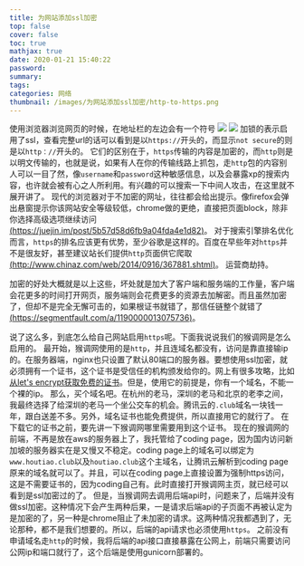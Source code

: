 ```yaml
---
title: 为网站添加ssl加密
top: false
cover: false
toc: true
mathjax: true
date: 2020-01-21 15:40:22
password:
summary:
tags:
categories: 网络
thumbnail: /images/为网站添加ssl加密/http-to-https.png
---
```


使用浏览器浏览网页的时候，在地址栏的左边会有一个符号
![](/images/为网站添加ssl加密/加密.png)
![](/images/为网站添加ssl加密/未加密.png)
加锁的表示启用了ssl，查看完整url的话可以看到是以`https://`开头的，而显示`not secure`的则是以`http：//`开头的。
它们的区别在于，`https`传输的内容是加密的，而`http`则是以明文传输的，也就是说，如果有人在你的传输线路上抓包，走`http`包的内容别人可以一目了然，像`username`和`password`这种敏感信息，以及会暴露xp的搜索内容，也许就会被有心之人所利用。有兴趣的可以搜索一下中间人攻击，在这里就不展开讲了。
现代的浏览器对于不加密的网址，往往都会给出提示。像firefox会弹出悬窗提示你该网站安全等级较低，chrome做的更绝，直接把页面block，除非你选择高级选项继续访问[(https://juejin.im/post/5b57d58d6fb9a04fda4e1d82)](https://juejin.im/post/5b57d58d6fb9a04fda4e1d82)。
对于搜索引擎排名优化而言，`https`的排名应该更有优势，至少谷歌是这样的。百度在早些年对`https`并不是很友好，甚至建议站长们提供`http`页面供它爬取[(http://www.chinaz.com/web/2014/0916/367881.shtml)](http://www.chinaz.com/web/2014/0916/367881.shtml)。
运营商劫持。
<!--more-->
加密的好处大概就是以上这些，坏处就是加大了客户端和服务端的工作量，客户端会花更多的时间打开网页，服务端则会花费更多的资源去加解密。而且虽然加密了，但却不是完全无懈可击的，如果根证书就错了，那信任链整个就错了[(https://segmentfault.com/a/1190000013075736)](https://segmentfault.com/a/1190000013075736)。

说了这么多，到底怎么给自己网站启用`https`呢。下面我说说我们的猴调网是怎么启用的。
最开始，猴调网使用的是`http`，并且连域名都没有，访问是靠直接输ip的。在服务器端，nginx也只设置了默认80端口的服务器。要想使用ssl加密，就必须拥有一个证书，这个证书是受信任的机构颁发给你的。网上有很多攻略，比如[从let's encrypt获取免费的证书](https://diamondfsd.com/lets-encrytp-hand-https/)。但是，使用它的前提是，你有一个域名，不能一个裸的ip。
那么，买个域名吧。在杭州的老马，深圳的老马和北京的老李之间，我最终选择了给深圳的老马一个坐公交车的机会。腾讯云的`.club`域名一块钱一年，跟白送差不多。另外，域名证书也能免费提供，所以直接用它的就行了。
在下载它的证书之前，要先讲一下猴调网哪里需要用到这个证书。
现在的猴调网的前端，不再是放在aws的服务器上了，我托管给了coding page，因为国内访问新加坡的服务器实在是又慢又不稳定。coding page上的域名可以绑定为`www.houtiao.club`以及`houtiao.club`这个主域名，让腾讯云解析到coding page原来的域名就可以了。并且，可以在coding page上直接设置为强制https访问，这是不需要证书的，因为coding自己有。此时直接打开猴调网主页，就已经可以看到是ssl加密过的了。
但是，当猴调网去调用后端api时，问题来了，后端并没有做ssl加密。这种情况下会产生两种后果，一是请求后端api的子页面不再被认定为是加密的了，另一种是chrome阻止了未加密的请求。这两种情况我都遇到了，无论那种，都不是我们想要的。所以，后端的api请求也必须使用`https`。
之前没有申请域名走`http`的时候，我将后端的api接口直接暴露在公网上，前端只需要访问公网ip和端口就行了，这个后端是使用gunicorn部署的。
